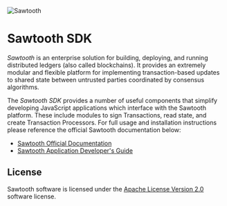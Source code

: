 ![Sawtooth](https://raw.githubusercontent.com/splintercommunity/sawtooth-core/master/images/sawtooth_logo_light_blue-small.png)

# Sawtooth SDK

*Sawtooth* is an enterprise solution for building, deploying, and running
distributed ledgers (also called blockchains). It provides an extremely modular
and flexible platform for implementing transaction-based updates to shared state
between untrusted parties coordinated by consensus algorithms.

The *Sawtooth SDK* provides a number of useful components that simplify
developing JavaScript applications which interface with the Sawtooth platform.
These include modules to sign Transactions, read state, and  create Transaction
Processors. For full usage and installation instructions please reference the
official Sawtooth documentation below:

  * [Sawtooth Official Documentation](https://sawtooth.splinter.dev/)
  * [Sawtooth Application Developer's Guide](https://sawtooth.splinter.dev/docs/1.2/app_developers_guide/)

License
-------
Sawtooth software is licensed under the [Apache License Version 2.0](LICENSE)
software license.

